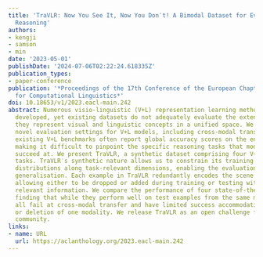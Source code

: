```yaml
---
title: 'TraVLR: Now You See It, Now You Don′t! A Bimodal Dataset for Evaluating Visio-Linguistic
  Reasoning'
authors:
- kengji
- samson
- min
date: '2023-05-01'
publishDate: '2024-07-06T02:22:24.618335Z'
publication_types:
- paper-conference
publication: '*Proceedings of the 17th Conference of the European Chapter of the Association
  for Computational Linguistics*'
doi: 10.18653/v1/2023.eacl-main.242
abstract: Numerous visio-linguistic (V+L) representation learning methods have been
  developed, yet existing datasets do not adequately evaluate the extent to which
  they represent visual and linguistic concepts in a unified space. We propose several
  novel evaluation settings for V+L models, including cross-modal transfer. Furthermore,
  existing V+L benchmarks often report global accuracy scores on the entire dataset,
  making it difficult to pinpoint the specific reasoning tasks that models fail and
  succeed at. We present TraVLR, a synthetic dataset comprising four V+L reasoning
  tasks. TraVLR′s synthetic nature allows us to constrain its training and testing
  distributions along task-relevant dimensions, enabling the evaluation of out-of-distribution
  generalisation. Each example in TraVLR redundantly encodes the scene in two modalities,
  allowing either to be dropped or added during training or testing without losing
  relevant information. We compare the performance of four state-of-the-art V+L models,
  finding that while they perform well on test examples from the same modality, they
  all fail at cross-modal transfer and have limited success accommodating the addition
  or deletion of one modality. We release TraVLR as an open challenge for the research
  community.
links:
- name: URL
  url: https://aclanthology.org/2023.eacl-main.242
---
```

